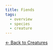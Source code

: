 ```yaml
---
title: Fiends
tags:
  - overview
  - species
  - creature
---
```

[<- Back to Creatures](../index.md)